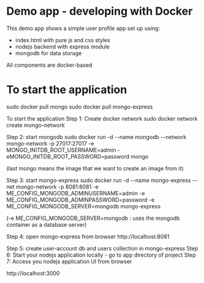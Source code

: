 # Demo app - developing with Docker
This demo app shows a simple user profile app set up using:

- index.html with pure js and css styles
- nodejs backend with express module
- mongodb for data storage

All components are docker-based

# To start the application
sudo docker pull mongo
sudo docker pull mongo-express

To start the application
Step 1: Create docker network
sudo docker network create mongo-network

Step 2: start mongodb
sudo docker run -d --name mongodb  --network mongo-network -p 27017:27017 -e MONGO_INITDB_ROOT_USERNAME=admin -eMONGO_INITDB_ROOT_PASSWORD=password  mongo

(last mongo means the image that we want to create an image from it)


Step 3: start mongo-express
sudo docker run -d --name mongo-express --net mongo-network  -p 8081:8081 -e ME_CONFIG_MONGODB_ADMINUSERNAME=admin -e ME_CONFIG_MONGODB_ADMINPASSWORD=password -e ME_CONFIG_MONGODB_SERVER=mongodb mongo-express

(-e ME_CONFIG_MONGODB_SERVER=mongodb : uses the mongodb container as a database server)   

Step 4: open mongo-express from browser
http://localhost:8081

Step 5: create user-account db and users collection in mongo-express
Step 6: Start your nodejs application locally - go to app directory of project
Step 7: Access you nodejs application UI from browser

http://localhost:3000



